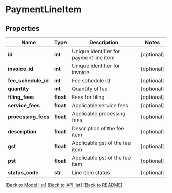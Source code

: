 # PaymentLineItem

## Properties
Name | Type | Description | Notes
------------ | ------------- | ------------- | -------------
**id** | **int** | Unique identifier for payment line item | [optional] 
**invoice_id** | **int** | Unique identifier for invoice | [optional] 
**fee_schedule_id** | **int** | Fee schedule id | [optional] 
**quantity** | **int** | Quantity of fee | [optional] 
**filing_fees** | **float** | Fees for filing | [optional] 
**service_fees** | **float** | Applicable service fees | [optional] 
**processing_fees** | **float** | Applicable processing fees | [optional] 
**description** | **float** | Description of the fee item | [optional] 
**gst** | **float** | Applicable gst of the fee item | [optional] 
**pst** | **float** | Applicable pst of the fee item | [optional] 
**status_code** | **str** | Line item status | [optional] 

[[Back to Model list]](../README.md#documentation-for-models) [[Back to API list]](../README.md#documentation-for-api-endpoints) [[Back to README]](../README.md)


